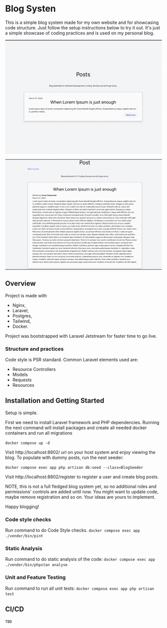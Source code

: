 # Blog Systen
This is a simple blog system made for my own website and for showcasing code structure. Just follow the setup 
instructions below to try it out. It's just a simple showcase of coding practices and is used on my personal blog.

![Selection_362.png](public%2Fmd_files%2FSelection_362.png)

![Selection_363.png](public%2Fmd_files%2FSelection_363.png)

## Overview
 Project is made with 
- Nginx,
- Laravel, 
- Postgres, 
- Tailwind, 
- Docker.

Project was bootstrapped with Laravel Jetstream for faster time to go live.

### Structure and practices
Code style is PSR standard. Common Laravel elements used are:
 - Resource Controllers
 - Models
 - Requests
 - Resources
## Installation and Getting Started
Setup is simple. 

First we need to install Laravel framework and PHP dependencies. Running the next command 
will install packages and create all needed docker containers and run all migrations  

`docker compose up -d`

Visit http://localhost:8802/ url on your host system and enjoy viewing the blog. To populate 
with dummy posts, run the next seeder:

`docker compose exec app php artisan db:seed --class=BlogSeeder`

Visit http://localhost:8802/register to register a user and create blog posts.

NOTE, this is not a full fledged blog system yet, so no additional roles and permissions' controls are added
until now. You might want to update code, maybe remove registration and so on. Your ideas are yours to implement.

Happy blogging!

### Code style checks
Run command to do Code Style checks.
`docker compose exec app ./vendor/bin/pint`
### Static Analysis
Run command to do static analysis of the code:
`docker compose exec app ./vendor/bin/phpstan analyse`
### Unit and Feature Testing
Run command to run all unit tests:
`docker compose exec app php artisan test`


## CI/CD

`TBD`
